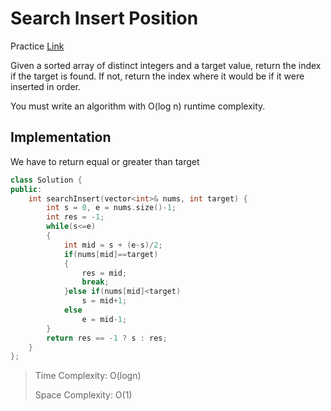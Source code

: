 # Search Insert Position

Practice [Link](https://leetcode.com/problems/search-insert-position/)

Given a sorted array of distinct integers and a target value, return the index if the target is found. If not, return the index where it would be if it were inserted in order.

You must write an algorithm with O(log n) runtime complexity.


## Implementation

We have to return equal or greater than target

```cpp
class Solution {
public:
    int searchInsert(vector<int>& nums, int target) {
        int s = 0, e = nums.size()-1;
        int res = -1;
        while(s<=e)
        {
            int mid = s + (e-s)/2;
            if(nums[mid]==target)
            {
                res = mid;
                break;
            }else if(nums[mid]<target)
                s = mid+1;
            else
                e = mid-1;
        }
        return res == -1 ? s : res;
    }
};
```


> Time Complexity: O(logn)
>
> Space Complexity: O(1)